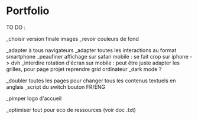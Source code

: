 # Portfolio

TO DO :

_choisir version finale images
_revoir couleurs de fond

_adapter à tous navigateurs
_adapter toutes les interactions au format smartphone
_peaufiner affichage sur safari mobile : se fait crop sur iphone -> dvh
_interdire rotation d'écran sur mobile : peut être juste adapter les grilles, pour page projet reprendre grid ordinateur
_dark mode ?

_doubler toutes les pages pour changer tous les contenus textuels en anglais
_script du switch bouton FR/ENG

_pimper logo d'accueil

_optimiser tout pour eco de ressources (voir doc .txt)
